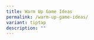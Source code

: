 ```yaml
---
title: Warm Up Game Ideas
permalink: /warm-up-game-ideas/
variant: tiptap
description: ""
---
```

<p></p>